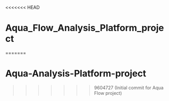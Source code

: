 <<<<<<< HEAD
# Aqua_Flow_Analysis_Platform_project
=======
# Aqua-Analysis-Platform-project
>>>>>>> 9604727 (Initial commit for Aqua Flow project)

